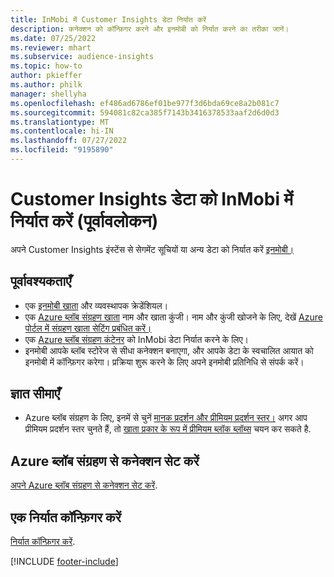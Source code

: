 ```yaml
---
title: InMobi में Customer Insights डेटा निर्यात करें
description: कनेक्शन को कॉन्फ़िगर करने और इनमोबी को निर्यात करने का तरीका जानें।
ms.date: 07/25/2022
ms.reviewer: mhart
ms.subservice: audience-insights
ms.topic: how-to
author: pkieffer
ms.author: philk
manager: shellyha
ms.openlocfilehash: ef486ad6786ef01be977f3d6bda69ce8a2b081c7
ms.sourcegitcommit: 594081c82ca385f7143b3416378533aaf2d6d0d3
ms.translationtype: MT
ms.contentlocale: hi-IN
ms.lasthandoff: 07/27/2022
ms.locfileid: "9195890"
---
```

# <a name="export-customer-insights-data-to-inmobi-preview"></a>Customer Insights डेटा को InMobi में निर्यात करें (पूर्वावलोकन)

अपने Customer Insights इंस्टेंस से सेगमेंट सूचियों या अन्य डेटा को निर्यात करें [इनमोबी।](https://www.inmobi.com/)

## <a name="prerequisites"></a>पूर्वावश्यकताएँ

- एक [इनमोबी खाता](https://www.inmobi.com/) और व्यवस्थापक क्रेडेंशियल।
- एक [Azure ब्लॉब संग्रहण खाता](/azure/storage/blobs/create-data-lake-storage-account) नाम और खाता कुंजी। नाम और कुंजी खोजने के लिए, देखें [Azure पोर्टल में संग्रहण खाता सेटिंग प्रबंधित करें।](/azure/storage/common/storage-account-manage)
- एक [Azure ब्लॉब संग्रहण कंटेनर](/azure/storage/blobs/storage-quickstart-blobs-portal#create-a-container) को InMobi डेटा निर्यात करने के लिए।
- इनमोबी आपके ब्लॉब स्टोरेज से सीधा कनेक्शन बनाएगा, और आपके डेटा के स्वचालित आयात को इनमोबी में कॉन्फ़िगर करेगा। प्रक्रिया शुरू करने के लिए अपने इनमोबी प्रतिनिधि से संपर्क करें।

## <a name="known-limitations"></a>ज्ञात सीमाएँ

- Azure ब्लॉब संग्रहण के लिए, इनमें से चुनें [मानक प्रदर्शन और प्रीमियम प्रदर्शन स्तर।](/azure/storage/blobs/storage-blob-performance-tiers) अगर आप प्रीमियम प्रदर्शन स्तर चुनते हैं, तो [खाता प्रकार के रूप में प्रीमियम ब्लॉक ब्लॉब्स](/azure/storage/common/storage-account-overview#types-of-storage-accounts) चयन कर सकते है.

## <a name="set-up-connection-to-azure-blob-storage"></a>Azure ब्लॉब संग्रहण से कनेक्शन सेट करें

[अपने Azure ब्लॉब संग्रहण से कनेक्शन सेट करें](export-azure-blob-storage.md).

## <a name="configure-an-export"></a>एक निर्यात कॉन्फ़िगर करें

[निर्यात कॉन्फ़िगर करें](export-azure-blob-storage.md#configure-an-export).

[!INCLUDE [footer-include](includes/footer-banner.md)]
